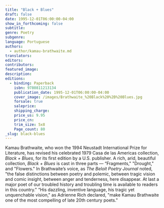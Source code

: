 ```yaml
---
title: "Black + Blues"
draft: false
date: 1995-12-01T06:00:00-04:00
show_in_forthcoming: false
subtitle:
genre: Poetry
subgenre:
language: Portuguese
authors:
  - author/kamau-brathwaite.md
translators:
editors:
contributors:
featured_image:
description:
editions:
  - binding: Paperback
    isbn: 9780811213134
    publication_date: 1995-12-01T06:00:00-04:00
    cover_image: /images/Brathwaite_%20Black%20%2B%20Blues.jpg
    forsale: true
    saleprice:
    shipping_charge:
    price_us: 9.95
    price_cn:
    trim_size: 5x8
    Page_count: 80
_slug: black-blues
---
```


Kamau Brathwaite, who won the 1994 Neustadt International Prize for Literature, has revised his celebrated 1979 Casa de las Americas collection, _Black + Blues_, for its first edition by a U.S. publisher. A rich, arid, beautiful collection, _Black + Blues_ is cast in three parts — “Fragments," "Drought," and "Flowers." In Brathwaite’s voice, as _The Beloit Poetry Journal_ noted, "the false distinctions between poetry and polemic, between tragic vision and comic insight, between anger and tenderness, here disappear. At last a major poet of our troubled history and troubling time is available to readers in this country." “His dazzling, inventive language, his tragic yet unquenchable vision," as Adrienne Rich declared, "make Kamau Brathwaite one of the most compelling of late 20th century poets."

